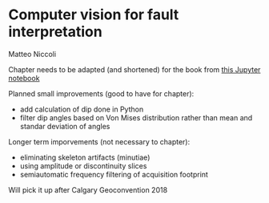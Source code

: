 # Computer vision for fault interpretation
     
Matteo Niccoli

Chapter needs to be adapted (and shortened) for the book from [this Jupyter notebook](http://nbviewer.jupyter.org/github/mycarta/faults/blob/master/fun_with_faults.ipynb)

Planned small improvements (good to have for chapter):
- add calculation of dip done in Python
- filter dip angles based on  Von Mises distribution rather than mean and standar deviation of angles

Longer term imporvements (not necessary to chapter):
- eliminating skeleton artifacts (minutiae)
- using amplitude or discontinuity slices
- semiautomatic frequency filtering of acquisition footprint

Will pick it up after Calgary Geoconvention 2018


